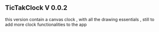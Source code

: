 ## TicTakClock V 0.0.2

this version contain a canvas clock , with all the drawing essentials , still to add more clock functionalities to the app 

